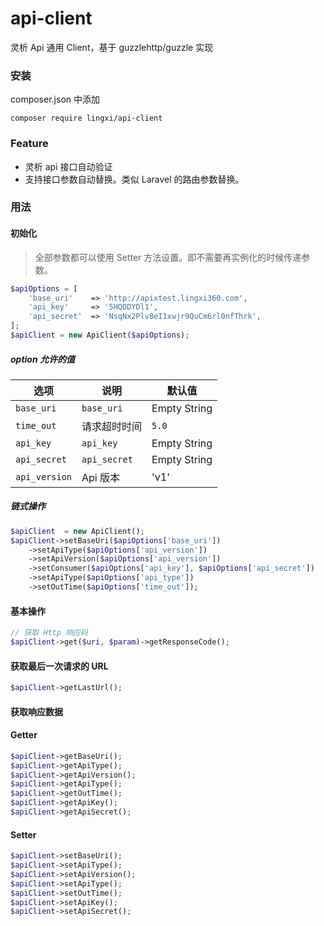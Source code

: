 # api-client
灵析 Api 通用 Client，基于 guzzlehttp/guzzle 实现

### 安装

composer.json 中添加

```shell
composer require lingxi/api-client
```

### Feature
- 灵析 api 接口自动验证
- 支持接口参数自动替换。类似 Laravel 的路由参数替换。

### 用法

#### 初始化
> 全部参数都可以使用 Setter 方法设置。即不需要再实例化的时候传递参数。
```php
$apiOptions = [
    'base_uri'    => 'http://apixtest.lingxi360.com',
    'api_key'     => '5HQDDYDl1',
    'api_secret'  => 'NsqNx2Plv8eI1xwjr9QuCm6rl0nfThrk',
];
$apiClient = new ApiClient($apiOptions);
```
##### option 允许的值

|  选项  |  说明  |  默认值  |
| -----  |  -----  |  -----  |
|  `base_uri`      |  `base_uri`    |   Empty String    |
|  `time_out`      |  请求超时时间  |  `5.0`  |
|  `api_key`       |  `api_key`  |    Empty String   |
|  `api_secret`    |  `api_secret`    |   Empty String    |
|  `api_version`   |   Api 版本    |   'v1'    |

##### 链式操作
```php
$apiClient  = new ApiClient();
$apiClient->setBaseUri($apiOptions['base_uri'])
    ->setApiType($apiOptions['api_version'])
    ->setApiVersion($apiOptions['api_version'])
    ->setConsumer($apiOptions['api_key'], $apiOptions['api_secret'])
    ->setApiType($apiOptions['api_type'])
    ->setOutTime($apiOptions['time_out']);
```
#### 基本操作
```php
// 获取 Http 响应码
$apiClient->get($uri, $param)->getResponseCode();
```
#### 获取最后一次请求的 URL
```php
$apiClient->getLastUrl();
```
#### 获取响应数据

#### Getter
```php
$apiClient->getBaseUri();
$apiClient->getApiType();
$apiClient->getApiVersion();
$apiClient->getApiType();
$apiClient->getOutTime();
$apiClient->getApiKey();
$apiClient->getApiSecret();
```
#### Setter
```php
$apiClient->setBaseUri();
$apiClient->setApiType();
$apiClient->setApiVersion();
$apiClient->setApiType();
$apiClient->setOutTime();
$apiClient->setApiKey();
$apiClient->setApiSecret();
```

